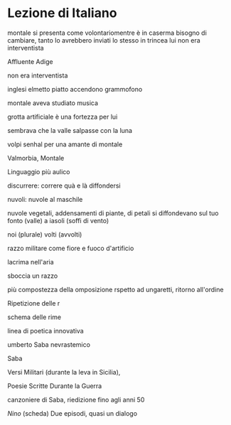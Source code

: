 # Lezione di Italiano

montale si presenta come volontariomentre è in caserma
bisogno di cambiare, tanto lo avrebbero inviati lo stesso in trincea
lui non era interventista

Affluente Adige


non era interventista

inglesi elmetto piatto accendono grammofono

montale aveva studiato musica

grotta artificiale è una fortezza per lui

sembrava che la valle salpasse con la luna

volpi
senhal per una amante di montale


Valmorbia, Montale

Linguaggio più aulico

discurrere: correre quà e là 
diffondersi

nuvoli: nuvole al maschile

nuvole vegetali, addensamenti di piante, di petali si diffondevano sul tuo fonto (valle) a iasoli (soffi di vento)

noi (plurale) volti (avvolti)

razzo militare come fiore e fuoco d'artificio

lacrima nell'aria

sboccia un razzo

più compostezza della omposizione rspetto ad ungaretti, ritorno all'ordine


Ripetizione delle r

schema delle rime


linea di poetica innovativa

umberto Saba nevrastemico

Saba

Versi Militari (durante la leva in Sicilia), 

Poesie Scritte Durante la Guerra


canzoniere di Saba, riedizione fino agli anni 50


_Nino_ (scheda)
Due episodi, quasi un dialogo
<!--stackedit_data:
eyJoaXN0b3J5IjpbLTE5OTg3MjU3NDEsNjQyODMzMzA0LDgxOD
c4NDgxOSwtMjUzNzU2Nzc5LDYxNTAwMDU1MV19
-->